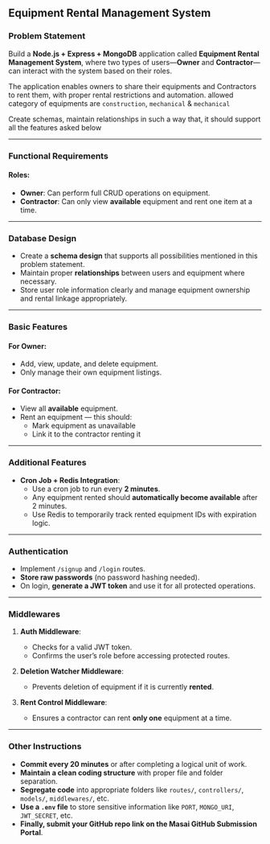 ## Equipment Rental Management System

### Problem Statement

Build a **Node.js + Express + MongoDB** application called **Equipment Rental Management System**, where two types of users—**Owner** and **Contractor**—can interact with the system based on their roles.

The application enables owners to share their equipments and Contractors to rent them, with proper rental restrictions and automation. allowed category of equipments are `construction`, `mechanical` & `mechanical`

Create schemas, maintain relationships in such a way that, it should support all the features asked below

---

### Functional Requirements

#### Roles:

- **Owner**: Can perform full CRUD operations on equipment.
- **Contractor**: Can only view **available** equipment and rent one item at a time.

---

### Database Design

- Create a **schema design** that supports all possibilities mentioned in this problem statement.
- Maintain proper **relationships** between users and equipment where necessary.
- Store user role information clearly and manage equipment ownership and rental linkage appropriately.

---

### Basic Features

#### For **Owner**:

- Add, view, update, and delete equipment.
- Only manage their own equipment listings.

#### For **Contractor**:

- View all **available** equipment.
- Rent an equipment — this should:
  - Mark equipment as unavailable
  - Link it to the contractor renting it

---

### Additional Features

- **Cron Job + Redis Integration**:
  - Use a cron job to run every **2 minutes**.
  - Any equipment rented should **automatically become available** after 2 minutes.
  - Use Redis to temporarily track rented equipment IDs with expiration logic.

---

### Authentication

- Implement `/signup` and `/login` routes.
- **Store raw passwords** (no password hashing needed).
- On login, **generate a JWT token** and use it for all protected operations.

---

### Middlewares

1. **Auth Middleware**:

   - Checks for a valid JWT token.
   - Confirms the user’s role before accessing protected routes.

2. **Deletion Watcher Middleware**:

   - Prevents deletion of equipment if it is currently **rented**.

3. **Rent Control Middleware**:
   - Ensures a contractor can rent **only one** equipment at a time.

---

### **Other Instructions**

- **Commit every 20 minutes** or after completing a logical unit of work.
- **Maintain a clean coding structure** with proper file and folder separation.
- **Segregate code** into appropriate folders like `routes/`, `controllers/`, `models/`, `middlewares/`, etc.
- **Use a `.env` file** to store sensitive information like `PORT`, `MONGO_URI`, `JWT_SECRET`, etc.
- **Finally, submit your GitHub repo link on the Masai GitHub Submission Portal**.
